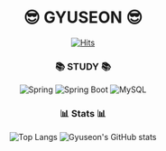 <div align="center"> 

# 😎  GYUSEON  😎

[![Hits](https://hits.seeyoufarm.com/api/count/incr/badge.svg?url=https%3A%2F%2Fgithub.com%2Fgyuseon25%2Fhit-counter&count_bg=%231FAA20&title_bg=%23000000&icon=github.svg&icon_color=%23FFFFFF&title=hits&edge_flat=false)](https://hits.seeyoufarm.com)

### 📚 STUDY 📚

![Spring](https://img.shields.io/badge/Spring-6DB33F.svg?&style=for-the-badge&logo=Spring&logoColor=white)
![Spring Boot](https://img.shields.io/badge/Spring%20Boot-6DB33F.svg?&style=for-the-badge&logo=Spring%20Boot&logoColor=white)
![MySQL](https://img.shields.io/badge/MySQL-4479A1.svg?&style=for-the-badge&logo=MySQL&logoColor=white)


<!--
### 🛠️ TOOLS 🛠️

![Git](https://img.shields.io/badge/Git-F05032.svg?&style=for-the-badge&logo=Git&logoColor=white)
![IntelliJ IDEA](https://img.shields.io/badge/IntelliJ%20IDEA-000000.svg?&style=for-the-badge&logo=IntelliJ%20IDEA&logoColor=white)
![Visual Studio Code](https://img.shields.io/badge/Visual%20Studio%20Code-007ACC.svg?&style=for-the-badge&logo=Visual%20Studio%20Code&logoColor=white)
<img src="https://img.shields.io/badge/java-007396?style=for-the-badge&logo=OpenJDK&logoColor=white">
-->


### 📊 Stats 📊

![Top Langs](https://github-readme-stats.vercel.app/api/top-langs/?username=gyuseon25&layout=compact&theme=graywhite)
![Gyuseon's GitHub stats](https://github-readme-stats.vercel.app/api?username=gyuseon25&show_icons=true&hide=stars,contribs&theme=graywhite)
<!-- ![Solved.ac Profile](http://mazassumnida.wtf/api/v2/generate_badge?boj=opp5592) -->



</div>

<!--
**gyuseon25/gyuseon25** is a ✨ _special_ ✨ repository because its `README.md` (this file) appears on your GitHub profile.

Here are some ideas to get you started:

- 🔭 I’m currently working on ...
- 🌱 I’m currently learning ...
- 👯 I’m looking to collaborate on ...
- 🤔 I’m looking for help with ...
- 💬 Ask me about ...
- 📫 How to reach me: ...
- 😄 Pronouns: ...
- ⚡ Fun fact: ...
-->
